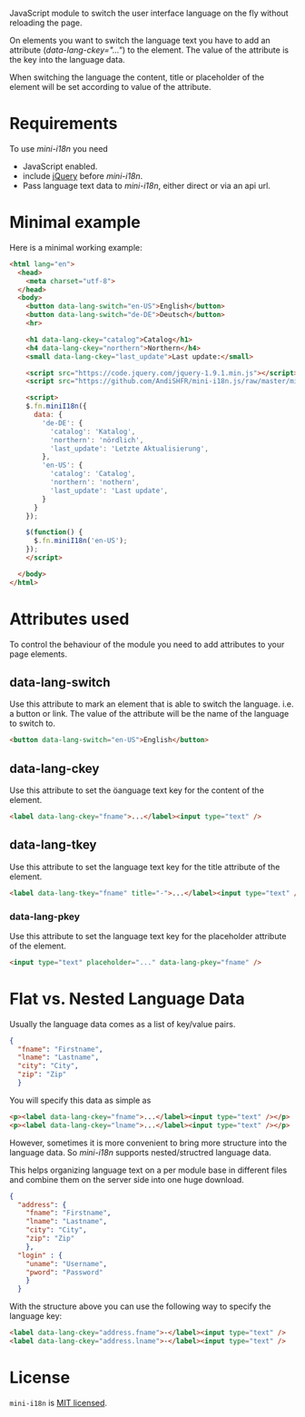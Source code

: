 JavaScript module to switch the user interface language on the fly without reloading the page.

On elements you want to switch the language text you have to add an attribute (_data-lang-ckey="..."_) to the element. The value of the attribute is the key into the language data.

When switching the language the content, title or placeholder of the element will be set according to value of the attribute.

# Requirements
To use _mini-i18n_ you need
* JavaScript enabled.
* include [jQuery](http://jquery.org/)  before _mini-i18n_.
* Pass language text data to _mini-i18n_, either direct or via an api url.

# Minimal example
Here is a minimal working example:

```html
<html lang="en">
  <head>
    <meta charset="utf-8">
  </head>
  <body>
    <button data-lang-switch="en-US">English</button>
    <button data-lang-switch="de-DE">Deutsch</button>
    <hr>

    <h1 data-lang-ckey="catalog">Catalog</h1>
    <h4 data-lang-ckey="northern">Northern</h4>
    <small data-lang-ckey="last_update">Last update:</small>

    <script src="https://code.jquery.com/jquery-1.9.1.min.js"></script>
    <script src="https://github.com/AndiSHFR/mini-i18n.js/raw/master/mini-i18njs"></script>

    <script>
    $.fn.miniI18n({ 
      data: {
        'de-DE': {
          'catalog': 'Katalog',
          'northern': 'nördlich',
          'last_update': 'Letzte Aktualisierung',
        },
        'en-US': {
          'catalog': 'Catalog',
          'northern': 'nothern',
          'last_update': 'Last update',
        }
      }
    });

    $(function() {
      $.fn.miniI18n('en-US');
    });
    </script>

  </body>
</html>
```


# Attributes used
To control the behaviour of the module you need to add attributes to your page elements.

## __data-lang-switch__
Use this attribute to mark an element that is able to switch the language. i.e. a button or link. The value of the attribute will be the name of the language to switch to.

```html
<button data-lang-switch="en-US">English</button>
``` 

## __data-lang-ckey__
Use this attribute to set the öanguage text key for the content of the element.

```html
<label data-lang-ckey="fname">...</label><input type="text" />
``` 

## __data-lang-tkey__
Use this attribute to set the language text key for the title attribute of the element.

```html
<label data-lang-tkey="fname" title="-">...</label><input type="text" />
``` 

### __data-lang-pkey__
Use this attribute to set the language text key for the placeholder attribute of the element.

```html
<input type="text" placeholder="..." data-lang-pkey="fname" />
``` 


# Flat vs. Nested Language Data
Usually the language data comes as a list of key/value pairs.

```json
{
  "fname": "Firstname",
  "lname": "Lastname",
  "city": "City",
  "zip": "Zip"
  }
```

You will specify this data as simple as

```html
<p><label data-lang-ckey="fname">...</label><input type="text" /></p>
<p><label data-lang-ckey="lname">...</label><input type="text" /></p>
```

However, sometimes it is more convenient to bring more structure into the language data. So _mini-i18n_ supports nested/structred language data.

This helps organizing language text on a per module base in different files and combine them on the server side into one huge download.

```json
{
  "address": {
    "fname": "Firstname",
    "lname": "Lastname",
    "city": "City",
    "zip": "Zip"
    },
  "login" : {
    "uname": "Username",
    "pword": "Password"
    }
  }
```

With the structure above you can use the following way to specify the language key:

```html
<label data-lang-ckey="address.fname">-</label><input type="text" />
<label data-lang-ckey="address.lname">-</label><input type="text" />
```

# License

`mini-i18n` is [MIT licensed](https://github.com/AndiSHFR/mini-i18n.js/raw/master/LICENSE).
